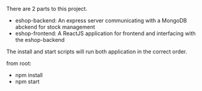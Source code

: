 There are 2 parts to this project.

- eshop-backend: An express server communicating with a MongoDB abckend for stock management
- eshop-frontend: A ReactJS application for frontend and interfacing with the eshop-backend

The install and start scripts will run both application in the correct order.

from root:

- npm install
- npm start
